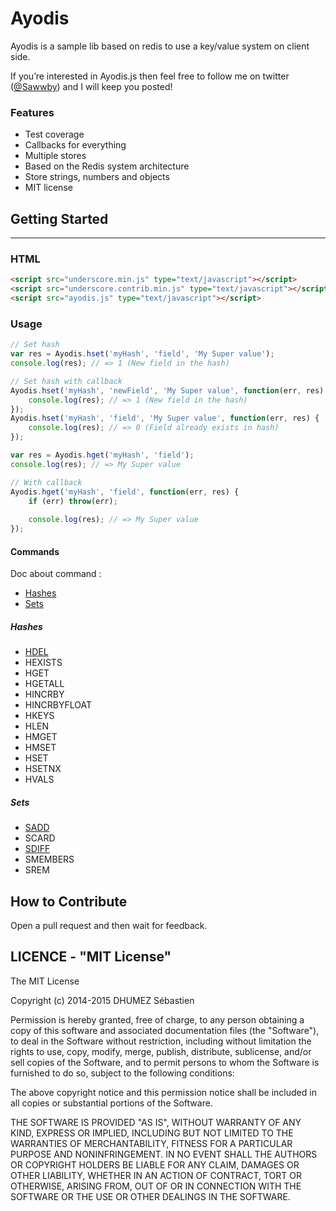 # Ayodis

Ayodis is a sample lib based on redis to use a key/value system on client side.

If you’re interested in Ayodis.js then feel free to follow me on twitter
([@Sawwby](https://twitter.com/Sawwby)) and I will keep you posted!


### Features
    
- Test coverage
- Callbacks for everything
- Multiple stores
- Based on the Redis system architecture 
- Store strings, numbers and objects
- MIT license

## Getting Started

___________________________________________________________________________


### HTML

```html
<script src="underscore.min.js" type="text/javascript"></script>
<script src="underscore.contrib.min.js" type="text/javascript"></script>
<script src="ayodis.js" type="text/javascript"></script>
```


### Usage

```javascript
// Set hash
var res = Ayodis.hset('myHash', 'field', 'My Super value');
console.log(res); // => 1 (New field in the hash)

// Set hash with callback
Ayodis.hset('myHash', 'newField', 'My Super value', function(err, res) {
    console.log(res); // => 1 (New field in the hash)
});
Ayodis.hset('myHash', 'field', 'My Super value', function(err, res) {
    console.log(res); // => 0 (Field already exists in hash)
});

var res = Ayodis.hget('myHash', 'field');
console.log(res); // => My Super value

// With callback
Ayodis.hget('myHash', 'field', function(err, res) {
    if (err) throw(err);
    
    console.log(res); // => My Super value
});

```

#### Commands

Doc about command : 

- [Hashes](doc/HASHES.md)
- [Sets](doc/SETS.md)

##### Hashes

- [HDEL](doc/hashes/HDEL.md)
- HEXISTS
- HGET
- HGETALL
- HINCRBY
- HINCRBYFLOAT
- HKEYS
- HLEN
- HMGET
- HMSET
- HSET
- HSETNX
- HVALS

##### Sets

- [SADD](doc/sets/SADD.md)
- SCARD
- [SDIFF](doc/sets/SDIFF.md)
- SMEMBERS
- SREM

## How to Contribute

Open a pull request and then wait for feedback.

## LICENCE - "MIT License"

The MIT License

Copyright (c) 2014-2015 DHUMEZ Sébastien

Permission is hereby granted, free of charge, to any person obtaining a copy of this software and associated documentation files (the "Software"), to deal in the Software without restriction, including without limitation the rights to use, copy, modify, merge, publish, distribute, sublicense, and/or sell copies of the Software, and to permit persons to whom the Software is furnished to do so, subject to the following conditions:

The above copyright notice and this permission notice shall be included in all copies or substantial portions of the Software.

THE SOFTWARE IS PROVIDED "AS IS", WITHOUT WARRANTY OF ANY KIND, EXPRESS OR IMPLIED, INCLUDING BUT NOT LIMITED TO THE WARRANTIES OF MERCHANTABILITY, FITNESS FOR A PARTICULAR PURPOSE AND NONINFRINGEMENT. IN NO EVENT SHALL THE AUTHORS OR COPYRIGHT HOLDERS BE LIABLE FOR ANY CLAIM, DAMAGES OR OTHER LIABILITY, WHETHER IN AN ACTION OF CONTRACT, TORT OR OTHERWISE, ARISING FROM, OUT OF OR IN CONNECTION WITH THE SOFTWARE OR THE USE OR OTHER DEALINGS IN THE SOFTWARE.